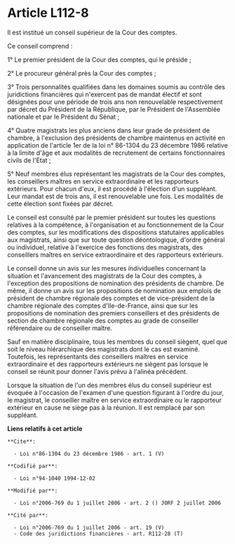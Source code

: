 # Article L112-8

Il est institué un conseil supérieur de la Cour des comptes.

Ce conseil comprend :

1° Le premier président de la Cour des comptes, qui le préside ;

2° Le procureur général près la Cour des comptes ;

3° Trois personnalités qualifiées dans les domaines soumis au contrôle des juridictions financières qui n'exercent pas de
mandat électif et sont désignées pour une période de trois ans non renouvelable respectivement par décret du Président de la
République, par le Président de l'Assemblée nationale et par le Président du Sénat ;

4° Quatre magistrats les plus anciens dans leur grade de président de chambre, à l'exclusion des présidents de chambre
maintenus en activité en application de l'article 1er de la loi n° 86-1304 du 23 décembre 1986 relative à la limite d'âge et
aux modalités de recrutement de certains fonctionnaires civils de l'Etat ;

5° Neuf membres élus représentant les magistrats de la Cour des comptes, les conseillers maîtres en service extraordinaire et
les rapporteurs extérieurs. Pour chacun d'eux, il est procédé à l'élection d'un suppléant. Leur mandat est de trois ans, il
est renouvelable une fois. Les modalités de cette élection sont fixées par décret.

Le conseil est consulté par le premier président sur toutes les questions relatives à la compétence, à l'organisation et au
fonctionnement de la Cour des comptes, sur les modifications des dispositions statutaires applicables aux magistrats, ainsi
que sur toute question déontologique, d'ordre général ou individuel, relative à l'exercice des fonctions des magistrats, des
conseillers maîtres en service extraordinaire et des rapporteurs extérieurs.

Le conseil donne un avis sur les mesures individuelles concernant la situation et l'avancement des magistrats de la Cour des
comptes, à l'exception des propositions de nomination des présidents de chambre. De même, il donne un avis sur les
propositions de nomination aux emplois de président de chambre régionale des comptes et de vice-président de la chambre
régionale des comptes d'Ile-de-France, ainsi que sur les propositions de nomination des premiers conseillers et des
présidents de section de chambre régionale des comptes au grade de conseiller référendaire ou de conseiller maître.

Sauf en matière disciplinaire, tous les membres du conseil siègent, quel que soit le niveau hiérarchique des magistrats dont
le cas est examiné. Toutefois, les représentants des conseillers maîtres en service extraordinaire et des rapporteurs
extérieurs ne siègent pas lorsque le conseil se réunit pour donner l'avis prévu à l'alinéa précédent.

Lorsque la situation de l'un des membres élus du conseil supérieur est évoquée à l'occasion de l'examen d'une question
figurant à l'ordre du jour, le magistrat, le conseiller maître en service extraordinaire ou le rapporteur extérieur en cause
ne siège pas à la réunion. Il est remplacé par son suppléant.

**Liens relatifs à cet article**

	**Cite**:

	  - Loi n°86-1304 du 23 décembre 1986 - art. 1 (V)

	**Codifié par**:

	  - Loi n°94-1040 1994-12-02

	**Modifié par**:

	  - Loi n°2006-769 du 1 juillet 2006 - art. 2 () JORF 2 juillet 2006

	**Cité par**:

	  - Loi n°2006-769 du 1 juillet 2006 - art. 19 (V)
	  - Code des juridictions financières - art. R112-28 (T)
